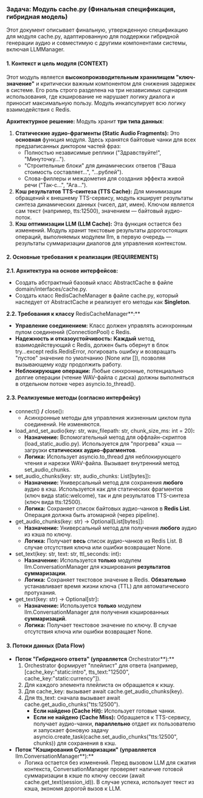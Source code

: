 ### **Задача: Модуль** cache.py **(Финальная спецификация, гибридная модель)**

Этот документ описывает финальную, утвержденную спецификацию для модуля cache.py, адаптированную для поддержки гибридной генерации аудио и совместимую с другими компонентами системы, включая LLMManager.

#### **1. Контекст и цель модуля (CONTEXT)**

Этот модуль является **высокопроизводительным хранилищем "ключ-значение"** и критически важным компонентом для снижения задержек в системе. Его роль строго разделена на три независимых сценария использования, где кэширование не нарушает логику диалога и приносит максимальную пользу. Модуль инкапсулирует всю логику взаимодействия с Redis.

**Архитектурное решение:** Модуль хранит **три типа данных**:

1. **Статические аудио-фрагменты (Static Audio Fragments):** Это **основная** функция модуля. Здесь хранятся байтовые чанки для всех предзаписанных диктором частей фраз:  
   * Полностью независимые реплики ("Здравствуйте!", "Минуточку...").  
   * "Строительные блоки" для динамических ответов ("Ваша стоимость составляет...", "...рублей").  
   * Слова-филлеры и междометия для создания эффекта живой речи ("Так-с...", "Ага...").  
2. **Кэш результатов TTS-синтеза (TTS Cache):** Для минимизации обращений к внешнему TTS-сервису, модуль кэширует результаты синтеза динамических данных (чисел, дат, имен). Ключом является сам текст (например, tts:12500), значением — байтовый аудио-поток.  
3. **Кэш оптимизации LLM (LLM Cache):** Эта функция остается без изменений. Модуль хранит текстовые результаты дорогостоящих операций, выполняемых модулем llm, в первую очередь — результаты суммаризации диалогов для управления контекстом.

#### **2. Основные требования к реализации (REQUIREMENTS)**

**2.1. Архитектура на основе интерфейсов:**

* Создать абстрактный базовый класс AbstractCache в файле domain/interfaces/cache.py.  
* Создать класс RedisCacheManager в файле cache.py, который наследует от AbstractCache и реализует его методы как **Singleton**.

**2.2. Требования к классу** RedisCacheManager**:**

* **Управление соединением:** Класс должен управлять асинхронным пулом соединений (ConnectionPool) с Redis.  
* **Надежность и отказоустойчивость:** **Каждый** метод, взаимодействующий с Redis, должен быть обернут в блок try...except redis.RedisError, логировать ошибку и возвращать "пустое" значение по умолчанию (None или []), позволяя вызывающему коду продолжить работу.  
* **Неблокирующие операции:** Любые синхронные, потенциально долгие операции (чтение WAV-файла с диска) должны выполняться в отдельном потоке через asyncio.to_thread().

#### **2.3. Реализуемые методы (согласно интерфейсу)**

* connect() **/** close()**:**  
  * Асинхронные методы для управления жизненным циклом пула соединений. Не изменяются.  
* load_and_set_audio(key: str, wav_filepath: str, chunk_size_ms: int = 20)**:**  
  * **Назначение:** Вспомогательный метод для оффлайн-скриптов (load_static_audio.py). Используется для "прогрева" кэша — загрузки **статических аудио-фрагментов**.  
  * **Логика:** Использует asyncio.to_thread для неблокирующего чтения и нарезки WAV-файла. Вызывает внутренний метод set_audio_chunks.  
* set_audio_chunks(key: str, audio_chunks: List[bytes])**:**  
  * **Назначение:** Универсальный метод для сохранения **любого** аудио в кэш. Используется как для статических фрагментов (ключ вида static:welcome), так и для результатов TTS-синтеза (ключ вида tts:12500).  
  * **Логика:** Сохраняет список байтовых аудио-чанков в **Redis List**. Операция должна быть атомарной (через pipeline).  
* get_audio_chunks(key: str) -> Optional[List[bytes]]**:**  
  * **Назначение:** Универсальный метод для получения **любого** аудио из кэша по ключу.  
  * **Логика:** Получает **весь** список аудио-чанков из Redis List. В случае отсутствия ключа или ошибки возвращает None.  
* set_text(key: str, text: str, ttl_seconds: int)**:**  
  * **Назначение:** Используется **только** модулем llm.ConversationManager для кэширования **результатов суммаризации**.  
  * **Логика:** Сохраняет текстовое значение в Redis. **Обязательно** устанавливает время жизни ключа (TTL) для автоматического протухания.  
* get_text(key: str) -> Optional[str]**:**  
  * **Назначение:** Используется **только** модулем llm.ConversationManager для получения кэшированных **суммаризаций**.  
  * **Логика:** Получает текстовое значение по ключу. В случае отсутствия ключа или ошибки возвращает None.

#### **3. Потоки данных (Data Flow)**

* **Поток "Гибридного ответа" (управляется** Orchestrator**):**  
  1. Orchestrator формирует "плейлист" для ответа (например, [cache_key:"static:intro", tts_text:"12500", cache_key:"static:currency"]).  
  2. Для каждого элемента плейлиста он обращается к кэшу.  
  3. Для cache_key: вызывает await cache.get_audio_chunks(key).  
  4. Для tts_text: сначала вызывает await cache.get_audio_chunks("tts:12500").  
     * **Если найдено (Cache Hit):** Использует готовые чанки.  
     * **Если не найдено (Cache Miss):** Обращается к TTS-сервису, получает аудио-чанки, **параллельно** отдает их пользователю и запускает фоновую задачу asyncio.create_task(cache.set_audio_chunks("tts:12500", chunks)) для сохранения в кэш.  
* **Поток "Кэширования Суммаризации" (управляется** llm.ConversationManager**):**  
  * Логика остается без изменений. Перед вызовом LLM для сжатия контекста, ConversationManager проверяет наличие готовой суммаризации в кэше по ключу сессии (await cache.get_text(session_id)). В случае успеха, использует текст из кэша, экономя дорогой вызов к LLM.